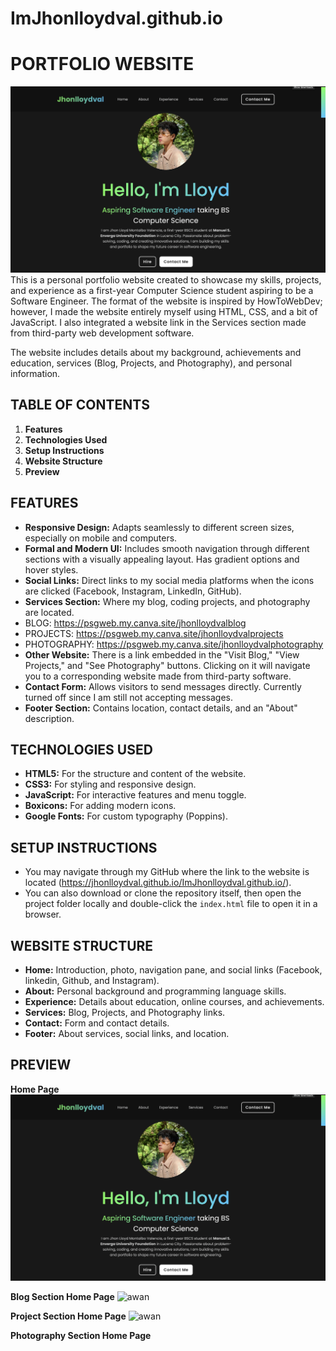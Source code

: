 # ImJhonlloydval.github.io

# PORTFOLIO WEBSITE  
![awan](Portfolio_homep.png)
This is a personal portfolio website created to showcase my skills, projects, and experience as a first-year Computer Science student aspiring to be a Software Engineer. The format of the website is inspired by HowToWebDev; however, I made the website entirely myself using HTML, CSS, and a bit of JavaScript. I also integrated a website link in the Services section made from third-party web development software.  

The website includes details about my background, achievements and education, services (Blog, Projects, and Photography), and personal information.  

## TABLE OF CONTENTS  
1. **Features**  
2. **Technologies Used**  
3. **Setup Instructions**  
4. **Website Structure**  
5. **Preview**  

## FEATURES  
- **Responsive Design:** Adapts seamlessly to different screen sizes, especially on mobile and computers.  
- **Formal and Modern UI:** Includes smooth navigation through different sections with a visually appealing layout. Has gradient options and hover styles.  
- **Social Links:** Direct links to my social media platforms when the icons are clicked (Facebook, Instagram, LinkedIn, GitHub).  
- **Services Section:** Where my blog, coding projects, and photography are located.  
- BLOG: https://psgweb.my.canva.site/jhonlloydvalblog
- PROJECTS: https://psgweb.my.canva.site/jhonlloydvalprojects
- PHOTOGRAPHY: https://psgweb.my.canva.site/jhonlloydvalphotography
- **Other Website:** There is a link embedded in the "Visit Blog," "View Projects," and "See Photography" buttons. Clicking on it will navigate you to a corresponding website made from third-party software.  
- **Contact Form:** Allows visitors to send messages directly. Currently turned off since I am still not accepting messages.  
- **Footer Section:** Contains location, contact details, and an "About" description.  

## TECHNOLOGIES USED  
- **HTML5:** For the structure and content of the website.  
- **CSS3:** For styling and responsive design.  
- **JavaScript:** For interactive features and menu toggle.  
- **Boxicons:** For adding modern icons.  
- **Google Fonts:** For custom typography (Poppins).  

## SETUP INSTRUCTIONS  
- You may navigate through my GitHub where the link to the website is located (https://jhonlloydval.github.io/ImJhonlloydval.github.io/).  
- You can also download or clone the repository itself, then open the project folder locally and double-click the `index.html` file to open it in a browser.  

## WEBSITE STRUCTURE  
- **Home:** Introduction, photo, navigation pane, and social links (Facebook, linkedin, Github, and Instagram).  
- **About:** Personal background and programming language skills.  
- **Experience:** Details about education, online courses, and achievements.  
- **Services:** Blog, Projects, and Photography links.  
- **Contact:** Form and contact details.  
- **Footer:** About services, social links, and location.  

## PREVIEW
**Home Page**
![awan](Portfolio_homep.png)

**Blog Section Home Page**
![awan](Portfolio_blog.png)

**Project Section Home Page**
![awan](Portfolio_projects.png)

**Photography Section Home Page**



